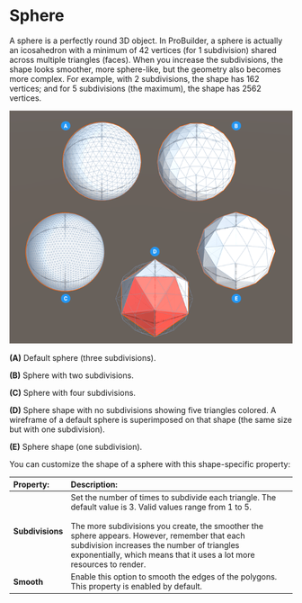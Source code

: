 # Sphere
A sphere is a perfectly round 3D object. In ProBuilder, a sphere is actually an icosahedron with a minimum of 42 vertices (for 1 subdivision) shared across multiple triangles (faces). When you increase the subdivisions, the shape looks smoother, more sphere-like, but the geometry also becomes more complex. For example, with 2 subdivisions, the shape has 162 vertices; and for 5 subdivisions (the maximum), the shape has 2562 vertices.

![Sphere shapes](images/shape-tool_sphere.png)

**(A)** Default sphere (three subdivisions).

**(B)** Sphere with two subdivisions.

**(C)** Sphere with four subdivisions.

**(D)** Sphere shape with no subdivisions showing five triangles colored. A wireframe of a default sphere is superimposed on that shape (the same size but with one subdivision).

**(E)** Sphere shape (one subdivision).

You can customize the shape of a sphere with this shape-specific property:


| **Property:** | **Description:** |
|:-- |:-- |
| __Subdivisions__ | Set the number of times to subdivide each triangle. The default value is 3. Valid values range from 1 to 5.<br /><br />The more subdivisions you create, the smoother the sphere appears. However, remember that each subdivision increases the number of triangles exponentially, which means that it uses a lot more resources to render. |
| **Smooth** | Enable this option to smooth the edges of the polygons. This property is enabled by default. |
